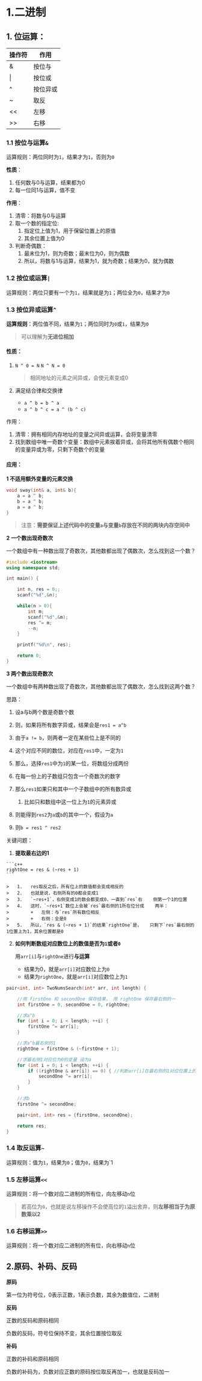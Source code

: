 # 1.二进制

## 1. 位运算：

| 操作符 | 作用     |
| ------ | -------- |
| &      | 按位与   |
| \|     | 按位或   |
| ^      | 按位异或 |
| ~      | 取反     |
| <<     | 左移     |
| >>     | 右移     |

### 1.1 按位与运算`&`

运算规则：两位同时为`1`，结果才为`1`，否则为`0`

**性质**：

1.   任何数与0与运算，结果都为0
2.   每一位同1与运算，值不变

**作用**：

1.   清零：将数与0与运算
2.   取一个数的指定位:
     1.   指定位上值为1，用于保留位置上的原值
     2.   其余位置上值为0
3.   判断奇偶数：
     1.   最末位为1，则为奇数；最末位为0，则为偶数
     2.   所以，将数与1与运算，结果为1，就为奇数；结果为0，就为偶数

### 1.2 按位或运算`|`

运算规则：两位只要有一个为`1`，结果就是为`1`；两位全为`0`，结果才为`0`

### 1.3 按位异或运算`^`

**运算规则**：两位值不同，结果为`1`；两位同时为`0`或`1`，结果为`0`

>   可以理解为**无进位相加**

#### **性质**：

1.   `N ^ 0 = N` `N ^ N = 0`

     >   相同地址的元素之间异或，会使元素变成0

2.   满足结合律和交换律

     +   `a ^ b = b ^ a`
     +   `a ^ b ^ c = a ^ (b ^ c)`

作用：

1.   清零：拥有相同内存地址的变量之间异或运算，会将变量清零
2.   找到数组中唯一奇数个变量：数组中元素挨着异或，会将其他所有偶数个相同的变量异或为零，只剩下奇数个的变量

#### **应用**：

**1 不适用额外变量的元素交换**



```c++
void sway(int& a, int& b){
    a = a ^ b;
    b = a ^ b;
    a = a ^ b;
}
```

>   注意：**需要保证上述代码中的变量`a`与变量`b`存放在不同的两块内存空间中**

**2 一个数出现奇数次**

一个数组中有一种数出现了奇数次，其他数都出现了偶数次，怎么找到这一个数？

```c++
#include <iostream>
using namespace std;

int main() {

    int n, res = 0;;
    scanf("%d",&n);

    while(n > 0){
        int m;
        scanf("%d",&m);
        res ^= m;
        --n;
    }

    printf("%d\n", res);

    return 0;
}
```

**3 两个数出现奇数次**

一个数组中有两种数出现了奇数次，其他数都出现了偶数次，怎么找到这两个数？

思路：

1.   设a与b两个数是奇数个数

2.   则，如果将所有数字异或，结果会是`res1 = a^b`
3.   由于`a != b`，则两者一定在某些位上是不同的
4.   这个对应不同的数位，对应在`res1`中，一定为`1`
5.   那么，选择`res1`中为`1`的某一位，将数组分成两份
6.   在每一份上的子数组只包含一个奇数次的数字
7.   那么`res1`如果只和其中一个子数组中的所有数异或
     1.   比如只和数组中这一位上为`1`的元素异或 
8.   则能得到`res2`为`a`或`b`的其中一个，假设为`a`
9.   则`b = res1 ^ res2` 

关键问题：

1.   **提取最右边的1**

	```c++
	rightOne = res & (~res + 1)
	```

	>   1.   res取反之后，所有位上的数值都会变成相反的
	>   2.   也就是说，右侧所有的0都会变成1
	>   3.   `~res+1`，右侧变成1的数会都变成0，一直到`res`右	侧第一个1的位置
	>   4.   这时，`~res+1`数位上会被`res`最右侧的1所在位分成	两半：
	>        +   左侧：与`res`所有数位相反
	>        +   右侧：全是0
	>   5.   所以，`res & (~res + 1)`的结果`rightOne`是，	只剩下`res`最右侧的1位置上为1，其余位置都是0

2.   **如何判断数组对应数位上的数值是否为`1`或者`0`**

     用`arr[i]`与`rightOne`进行**与运算**

     +   结果为0，就是`arr[i]`对应数位上为`0`
     +   结果为`rightOne`，就是`arr[i]`对应数位上为`1`

```c++
pair<int, int> TwoNumsSearch(int* arr, int length) {

	//用 firstOne 和 secondOne 保存结果， 用 rightOne 保存最右侧的一
	int firstOne = 0, secondOne = 0, rightOne;

	//求a^b
	for (int i = 0; i < length; ++i) {
		firstOne ^= arr[i];
	}

	//求a^b最右侧的1
	rightOne = firstOne & (~firstOne + 1);

	//求最右侧1对应位为0的变量 设为a
	for (int i = 0; i < length; ++i) {
		if ((rightOne & arr[i]) == 0) {	//判断arr[i]在最右侧的1对应位置上的数值为0
			secondOne ^= arr[i];
		}
	}

	//求b
	firstOne ^= secondOne;

	pair<int, int> res = {firstOne, secondOne};

	return res;
}
```



### 1.4 取反运算`~`

运算规则：值为`1`，结果为`0`；值为`0`，结果为`1

### 1.5 左移运算`<<`

运算规则：将一个数对应二进制的所有位，向左移动`n`位

> 若高位为`0`，也就是说左移操作不会使高位的`1`溢出舍弃，则**左移相当于为原数乘以2**

### 1.6 右移运算`>>`

运算规则：将一个数对应二进制的所有位，向右移动`n`位

## 2.原码、补码、反码

**原码**

第一位为符号位，0表示正数，1表示负数，其余为数值位，二进制

**反码**

正数的反码和原码相同

负数的反码，符号位保持不变，其余位置按位取反

**补码**

正数的补码和原码相同

负数的补码为，负数对应正数的原码按位取反再加一，也就是反码加一
